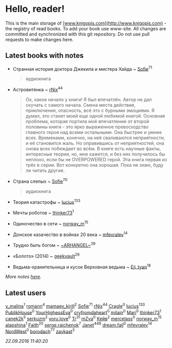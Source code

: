 # Hello, reader!
This is the main storage of [www.knigopis.com](http://www.knigopis.com) - the registry of read books.
To add your book use www-site. All changes are committed and synchronized with this git repository.
Do not use pull requests to make changes here.


## Latest books with notes
* Странная история доктора Джекила и мистера Хайда ~ [Sofie](users/485/48568611-vkontakte)<sup>71</sup>
    > аудиокнига

* Астровитянка ~ [rNix](users/115/115622071-twitter)<sup>44</sup>
    > Ох, какое начало у книги! Я был впечатлён. Автор не дал скучать с самого начала. Смена места действия, приключения, опасность, всё это с бурными эмоциями. Я думал, это станет моей еще одной любимой книгой. 
    > Основная проблема, которая портила моё впечатление от второй половины книги - это ярко выраженное превосходство главного героя над всеми остальными. Она быстрее и умнее всех. Временами, конечно, на неё сваливаются неприятности, и её становится жаль. Но оправившись от неприятностей, она снова всех побеждает во всём. В книге есть научные факты, интересные теории, но, мне кажется, и без них получилось бы неплохо, если бы не OVERPOWERED герой.
    > Эта книга первая из трёх в серии. Вот конкретно она хорошая. Пока не знаю, буду ли читать другие.

* Страна слепых ~ [Sofie](users/485/48568611-vkontakte)<sup>70</sup>
    > аудиокнига

* Теория катастрофы ~ [lucius](users/838/83820536-yandex)<sup>133</sup>

* Мечты роботов ~ [thinker73](users/366/366497970-yandex)<sup>1</sup>

* Одиночество в сети ~ [norway_m](users/834/8345201-vkontakte)<sup>15</sup>

* Донское казачество в войнах 20 века ~ [mfevralev](users/140/140966150-vkontakte)<sup>14</sup>

* Трудно быть богом ~ [~ARHANGEL~](users/642/64251996-vkontakte)<sup>39</sup>

* «Болото» (2014) ~ [geekvault](users/100/100000058705406-facebook)<sup>26</sup>

* Ведьма-хранительница и кусок Верховная ведьма ~ [Eji_tyan](users/235/2352103981-twitter)<sup>18</sup>


_More notes [here](latest_books_with_notes.md)._


## Latest users
[y_malina](users/308/308397510-twitter)<sup>1</sup> 
[romann](users/102/10205442182733690-facebook)<sup>4</sup> 
[mamaev_kirill](users/189/18936412-vkontakte)<sup>2</sup> 
[Sofie](users/485/48568611-vkontakte)<sup>71</sup> 
[rNix](users/115/115622071-twitter)<sup>44</sup> 
[Cragle](users/100/100003266919869-facebook)<sup>0</sup> 
[lucius](users/838/83820536-yandex)<sup>133</sup> 
[PublikHouse](users/131/1319711978-twitter)<sup>0</sup> 
[YourHighessEva](users/308/308983562-twitter)<sup>0</sup> 
[cryfromdaheart](users/771/771096980063936512-twitter)<sup>0</sup> 
[milain](users/121/12149839-vkontakte)<sup>0</sup> 
[Mari](users/107/107275390357075610416-google)<sup>0</sup> 
[thinker73](users/366/366497970-yandex)<sup>1</sup> 
[canek2k](users/102/102305825690200373955-google)<sup>5</sup> 
[serkuzm](users/114/1141444172580928-facebook)<sup>2</sup> 
[yoru.love](users/233/23345942-vkontakte)<sup>0</sup> 
[Tr](users/122/12282474-vkontakte)<sup>31</sup> 
[mZya](users/105/105198053460598709259-googleplus)<sup>0</sup> 
[Кейв](users/173/1739580626295431-facebook)<sup>2</sup> 
[mercelass](users/370/370909403-yandex)<sup>0</sup> 
[norway_m](users/834/8345201-vkontakte)<sup>15</sup> 
[alapshina](users/209/2097371690488504-facebook)<sup>1</sup> 
[Faith](users/112/112366191289808901180-google)<sup>20</sup> 
[serge.raichenok](users/214/2140708-vkontakte)<sup>7</sup> 
[Janet](users/205/20565064-vkontakte)<sup>449</sup> 
[dream.fall](users/821/8216847-vkontakte)<sup>0</sup> 
[mfevralev](users/140/140966150-vkontakte)<sup>14</sup> 
[NordWest](users/125/1257223417661447-facebook)<sup>0</sup> 
[borodach](users/157/15706320-vkontakte)<sup>77</sup> 
[zaykast](users/104/104882848-vkontakte)<sup>3</sup> 


_22.09.2016 11:40:20_
